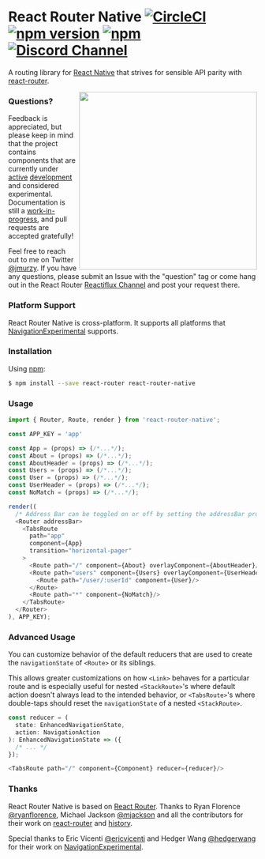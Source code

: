 # React Router Native [![CircleCI](https://img.shields.io/circleci/project/jmurzy/react-router-native.svg?style=flat-square)](https://circleci.com/gh/jmurzy/react-router-native) [![npm version](https://img.shields.io/npm/v/react-router-native.svg?style=flat-square)](https://www.npmjs.com/package/react-router-native) [![npm](https://img.shields.io/npm/l/react-router-native.svg?style=flat-square)](https://github.com/jmurzy/react-router-native/blob/master/LICENSE.md) [![Discord Channel](https://img.shields.io/badge/discord-react--router@reactiflux-738bd7.svg?style=flat-square)](https://discord.gg/0ZcbPKXt5bYaNQ46)

A routing library for [React Native](https://github.com/facebook/react-native) that strives for sensible API parity with [react-router](https://github.com/reactjs/react-router/).

<img align="right" width="360px" src="https://raw.githubusercontent.com/jmurzy/react-router-native/master/docs/screenshot.gif">

### Questions?
Feedback is appreciated, but please keep in mind that the project contains components that are currently under [active](https://github.com/facebook/react-native/commits?author=ericvicenti) [development](https://github.com/facebook/react-native/commits?author=hedgerwang) and considered experimental. Documentation is still a [work-in-progress](https://github.com/jmurzy/react-router-native/issues), and pull requests are accepted gratefully!

Feel free to reach out to me on Twitter [@jmurzy](https://twitter.com/jmurzy). If you have any questions, please submit an Issue with the "question" tag or come hang out in the React Router [Reactiflux Channel](https://discord.gg/0ZcbPKXt5bYaNQ46) and post your request there.

### Platform Support

React Router Native is cross-platform. It supports all platforms that [NavigationExperimental](https://github.com/ericvicenti/navigation-rfc) supports.

### Installation

Using [npm](https://www.npmjs.com/):

```sh
$ npm install --save react-router react-router-native
```
### Usage

```javascript
import { Router, Route, render } from 'react-router-native';

const APP_KEY = 'app'

const App = (props) => (/*...*/);
const About = (props) => (/*...*/);
const AboutHeader = (props) => (/*...*/);
const Users = (props) => (/*...*/);
const User = (props) => (/*...*/);
const UserHeader = (props) => (/*...*/);
const NoMatch = (props) => (/*...*/);

render((
  /* Address Bar can be toggled on or off by setting the addressBar prop */
  <Router addressBar>
    <TabsRoute
      path="app"
      component={App}
      transition="horizontal-pager"
    >
      <Route path="/" component={About} overlayComponent={AboutHeader}/>
      <Route path="users" component={Users} overlayComponent={UserHeader}>
        <Route path="/user/:userId" component={User}/>
      </Route>
      <Route path="*" component={NoMatch}/>
    </TabsRoute>
  </Router>
), APP_KEY);
```

### Advanced Usage

You can customize behavior of the default reducers that are used to create the `navigationState` of `<Route>` or its siblings.

This allows greater customizations on how `<Link>` behaves for a particular route and is especially useful for nested `<StackRoute>`'s where default action doesn't always lead to the intended behavior, or `<TabsRoute>`'s where double-taps should reset the `navigationState` of a nested `<StackRoute>`.

```js
const reducer = (
  state: EnhancedNavigationState,
  action: NavigationAction
): EnhancedNavigationState => ({
  /* ... */
});

<TabsRoute path="/" component={Component} reducer={reducer}/>
```

### Thanks

React Router Native is based on [React Router](https://github.com/reactjs/react-router). Thanks to Ryan Florence [@ryanflorence](https://twitter.com/ryanflorence), Michael Jackson [@mjackson](https://twitter.com/mjackson) and all the contributors for their work on [react-router](https://github.com/reactjs/react-router) and [history](https://github.com/mjackson/history).

Special thanks to Eric Vicenti [@ericvicenti](https://twitter.com/ericvicenti) and Hedger Wang [@hedgerwang](https://twitter.com/hedgerwang) for their work on [NavigationExperimental](https://github.com/ericvicenti/navigation-rfc).
